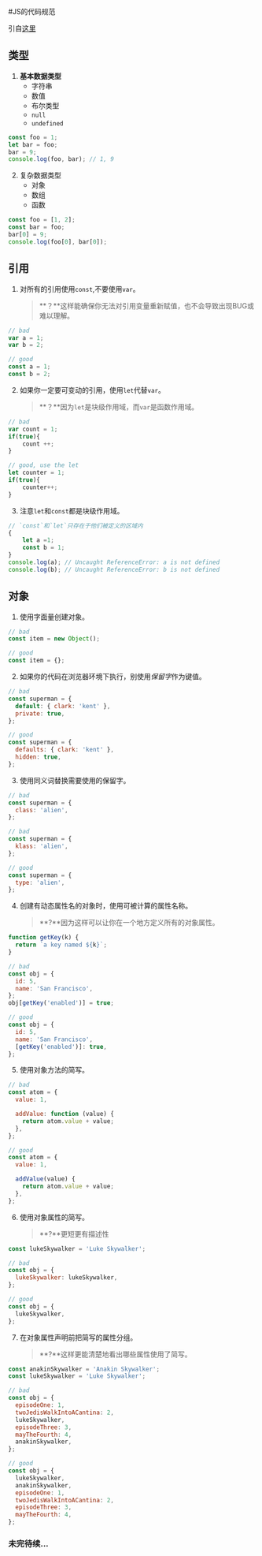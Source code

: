 #JS的代码规范

引自[这里](https://github.com/yuche/javascript)

## 类型
1. **基本数据类型**
	* 字符串
	* 数值
	* 布尔类型
	* `null`
	* `undefined`
```javascript
const foo = 1;
let bar = foo;
bar = 9;
console.log(foo, bar); // 1, 9
```

2. 复杂数据类型
	* 对象
	* 数组
	* 函数
```javascript
const foo = [1, 2];
const bar = foo;
bar[0] = 9;
console.log(foo[0], bar[0]);
```

## 引用
1. 对所有的引用使用`const`,不要使用`var`。

	> **？**这样能确保你无法对引用变量重新赋值，也不会导致出现BUG或难以理解。

```javascript
// bad
var a = 1;
var b = 2;

// good
const a = 1;
const b = 2;
```

2. 如果你一定要可变动的引用，使用`let`代替`var`。

	> **？**因为`let`是块级作用域，而`var`是函数作用域。

```javascript
// bad
var count = 1;
if(true){
	count ++;
}

// good, use the let
let counter = 1;
if(true){
	counter++;
}
```

3. 注意`let`和`const`都是块级作用域。

```javascript
// `const`和`let`只存在于他们被定义的区域内
{
	let a =1;
	const b = 1;
}
console.log(a); // Uncaught ReferenceError: a is not defined
console.log(b); // Uncaught ReferenceError: b is not defined
```

## 对象
1. 使用字面量创建对象。
```javascript
// bad
const item = new Object();

// good
const item = {};
```

2. 如果你的代码在浏览器环境下执行，别使用*保留字*作为键值。
```javascript
// bad
const superman = {
  default: { clark: 'kent' },
  private: true,
};

// good
const superman = {
  defaults: { clark: 'kent' },
  hidden: true,
};
```

3. 使用同义词替换需要使用的保留字。
```javascript
// bad
const superman = {
  class: 'alien',
};

// bad
const superman = {
  klass: 'alien',
};

// good
const superman = {
  type: 'alien',
};
```

4. 创建有动态属性名的对象时，使用可被计算的属性名称。

	> **?**因为这样可以让你在一个地方定义所有的对象属性。

```javascript
function getKey(k) {
  return `a key named ${k}`;
}

// bad
const obj = {
  id: 5,
  name: 'San Francisco',
};
obj[getKey('enabled')] = true;

// good
const obj = {
  id: 5,
  name: 'San Francisco',
  [getKey('enabled')]: true,
};
```

5. 使用对象方法的简写。

```javascript
// bad
const atom = {
  value: 1,

  addValue: function (value) {
    return atom.value + value;
  },
};

// good
const atom = {
  value: 1,

  addValue(value) {
    return atom.value + value;
  },
};
```

6. 使用对象属性的简写。

	> **?**更短更有描述性

```javascript
const lukeSkywalker = 'Luke Skywalker';

// bad
const obj = {
  lukeSkywalker: lukeSkywalker,
};

// good
const obj = {
  lukeSkywalker,
};
```

7. 在对象属性声明前把简写的属性分组。

	> **?**这样更能清楚地看出哪些属性使用了简写。

```javascript
const anakinSkywalker = 'Anakin Skywalker';
const lukeSkywalker = 'Luke Skywalker';

// bad
const obj = {
  episodeOne: 1,
  twoJedisWalkIntoACantina: 2,
  lukeSkywalker,
  episodeThree: 3,
  mayTheFourth: 4,
  anakinSkywalker,
};

// good
const obj = {
  lukeSkywalker,
  anakinSkywalker,
  episodeOne: 1,
  twoJedisWalkIntoACantina: 2,
  episodeThree: 3,
  mayTheFourth: 4,
};
```

### 未完待续...
